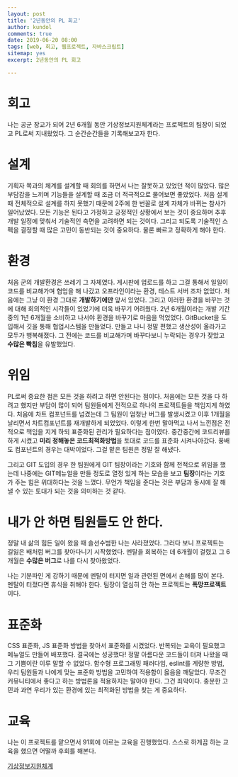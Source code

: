 ```yaml
---
layout: post
title: '2년동안의 PL 회고'
author: kundol
comments: true
date: 2019-06-20 08:00
tags: [web, 회고, 웹프로젝트, 자바스크립트]
sitemap: yes
excerpt: 2년동안의 PL 회고

---  
```

# 회고
나는 공군 장교가 되어 2년 6개월 동안 기상정보지원체계라는 프로젝트의 팀장이 되었고 PL로써 지내왔었다. 그 순간순간들을 기록해보고자 한다.

# 설계
기획자 쪽과의 체계를 설계할 때 회의를 하면서 나는 잘못하고 있었던 적이 많았다.
많은 부담감을 느끼며 기능들을 설계할 때 조금 더 적극적으로 물어보면 좋았었다.
처음 설계 때 전체적으로 설계를 하지 못했기 때문에 2주에 한 번꼴로 설계 자체가 바뀌는 참사가 일어났었다.
모든 기능은 된다고 가정하고 긍정적인 상황에서 보는 것이 중요하며 추후 개발 일정에 맞춰서 기술적인 측면을 고려하면 되는 것이다. 그리고 되도록 기술적인 스펙을 결정할 때 많은 고민이 동반되는 것이 중요하다. 물론 빠르고 정확하게 해야 한다.

# 환경
처음 군의 개발환경은 쓰레기 그 자체였다. 게시판에 업로드를 하고 그걸 통해서 일일이 코드를 비교해가며 협업을 해 나갔고 오프라인이라는 환경, 테스트 서버 조차 없었다.
처음에는 그냥 이 환경 그대로 **개발하기에만** 앞서 있었다. 그리고 이러한 환경을 바꾸는 것에 대해 회의적인 시각들이 있었기에 더욱 바꾸기 어려웠다.
2년 6개월이라는 개발 기간 중의 1년 6개월을 소비하고 나서야 환경을 바꾸기로 마음을 먹었었다. GitBucket을 도입해서 깃을 통해 협업시스템을 만들었다. 만들고 나니 정말 편했고 생산성이 올라가고 모두가 행복해졌다. 그 전에는 코드를 비교해가며 바꾸다보니 누락되는 경우가 잦았고 **수많은 빡침**을 유발했었다.

# 위임
PL로써 중요한 점은 모든 것을 하려고 하면 안된다는 점이다. 처음에는 모든 것을 다 하려고 했지만 부담이 많이 되어 팀원들에게 전적으로 하나의 프로젝트들을 책임지게 하였다.
처음에 차트 컴포넌트를 넘겼는데 그 팀원이 엄청난 버그를 발생시켰고 이후 1개월을 날리면서 차트컴포넌트를 재개발하게 되었었다. 이렇게 한번 말아먹고 나서 느낀점은 전적으로 책임을 지게 하되 표준화된 관리가 필요하다는 점이였다. 중간중간에 코드리뷰를 하게 시켰고 **미리 정해놓은 코드최적화방법**을 토대로 코드를 표준화 시켜나아갔다. 풍배도 컴포넌트의 경우는 대박이었다. 그걸 맡은 팀원은 정말 잘 해냈다.

그리고 GIT 도입의 경우 한 팀원에게 GIT 팀장이라는 기호와 함께 전적으로 위임을 했는데 나중에는 GIT메뉴얼을 만들 정도로 열정 있게 하는 모습을 보고 **팀장**이라는 기호가 주는 힘은 위대하다는 것을 느꼈다. 무언가 책임을 준다는 것은 부담과 동시에 잘 해낼 수 있는 토대가 되는 것을 의미하는 것 같다.

# 내가 안 하면 팀원들도 안 한다.
정말 내 삶의 힘든 일이 왔을 때 솔선수범한 나는 사라졌었다. 그러다 보니 프로젝트는 길잃은 배처럼 버그를 찾아다니기 시작했었다. 멘탈을 회복하는 데 6개월이 걸렸고 그 6개월은 **수많은 버그**로 나를 다시 찾아왔었다. 

나는 기분파인 게 강하기 때문에 멘탈이 터지면 일과 관련된 면에서 손해를 많이 본다. 멘탈이 터졌다면 휴식을 취해야 한다.
팀장이 열심히 안 하는 프로젝트는 **폭망프로젝트**이다.

# 표준화
CSS 표준화, JS 표준화 방법을 찾아서 표준화를 시켰었다. 반복되는 교육이 필요했고 메뉴얼도 만들어 배포했다. 결국에는 성공했다! 정말 아름다운 코드들이 터져 나왔을 때 그 기쁨이란 이루 말할 수 없었다. 함수형 프로그래밍 패러다임, eslint를 계량한 방법, 우리 팀원들과 나에게 맞는 표준화 방법을 고민하여 적용함이 옳음을 깨달았다. 무조건 커뮤니티에서 좋다고 하는 방법론을 적용하지는 말아야 한다. 그건 죄악이다. 충분한 고민과 과연 우리가 있는 환경에 있는 최적화된 방법을 찾는 게 중요하다.

# 교육
나는 이 프로젝트를 맡으면서 91회에 이르는 교육을 진행했었다.  스스로 하게끔 하는 교육을 했으면 어떨까 후회를 해본다.
 
[기상정보지원체계](https://github.com/wnghdcjfe/wnghdcjfe.github.io/blob/master/%EA%B8%B0%EC%83%81%EC%A0%95%EB%B3%B4%EC%A7%80%EC%9B%90%EC%B2%B4%EA%B3%84.md)
